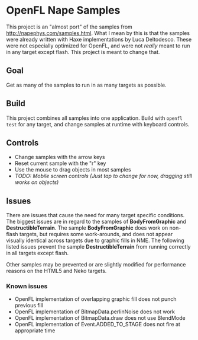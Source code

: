 # OpenFL Nape Samples

This project is an "almost port" of the samples from http://napephys.com/samples.html. What I mean by this is that the samples were already written with Haxe implementations by Luca Deltodesco. These were not especially optimized for OpenFL, and were not *really* meant to run in any target except flash. This project is meant to change that.

## Goal

Get as many of the samples to run in as many targets as possible.

## Build

This project combines all samples into one application. Build with `openfl test` for any target, and change samples at runtime with keyboard controls.

## Controls
- Change samples with the arrow keys
- Reset current sample with the "r" key
- Use the mouse to drag objects in most samples
- *TODO: Mobile screen controls (Just tap to change for now, dragging still works on objects)*

## Issues

There are issues that cause the need for many target specific conditions. The biggest issues are in regard to the samples of **BodyFromGraphic** and **DestructibleTerrain**. The sample **BodyFromGraphic** does work on non-flash targets, but requires some work-arounds, and does not appear visually identical across targets due to graphic fills in NME. The following listed issues prevent the sample **DestructibleTerrain** from running correctly in all targets except flash.

Other samples may be prevented or are slightly modified for performance reasons on the HTML5 and Neko targets.

### Known issues

- OpenFL implementation of overlapping graphic fill does not punch previous fill
- OpenFL implementation of BitmapData.perlinNoise does not work
- OpenFL implementation of BitmapData.draw does not use BlendMode
- OpenFL implementation of Event.ADDED_TO_STAGE does not fire at appropriate time
